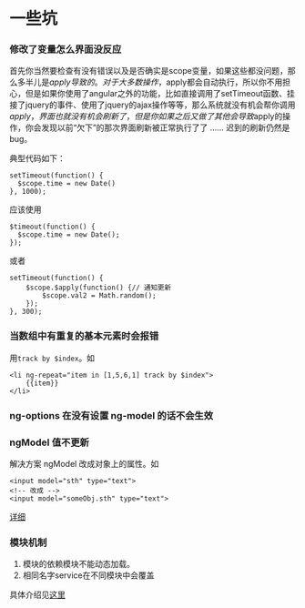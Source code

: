 # 一些坑
### 修改了变量怎么界面没反应
首先你当然要检查有没有错误以及是否确实是scope变量，如果这些都没问题，那么多半儿是$apply导致的。对于大多数操作，$apply都会自动执行，所以你不用担心，但是如果你使用了angular之外的功能，比如直接调用了setTimeout函数、挂接了jquery的事件、使用了jquery的ajax操作等等，那么系统就没有机会帮你调用$apply，界面也就没有机会刷新了，但是你如果之后又做了其他会导致$apply的操作，你会发现以前“欠下”的那次界面刷新被正常执行了了 …… 迟到的刷新仍然是bug。

典型代码如下：
```
setTimeout(function() {
  $scope.time = new Date()
}, 1000);
```

应该使用
```
$timeout(function() {
  $scope.time = new Date();
});
```

或者
```
setTimeout(function() {
    $scope.$apply(function() {// 通知更新
        $scope.val2 = Math.random();
    });
}, 300);
```

### 当数组中有重复的基本元素时会报错
用`track by $index`。如
```
<li ng-repeat="item in [1,5,6,1] track by $index">
    {{item}}
</li>
```

### ng-options 在没有设置 ng-model 的话不会生效

### ngModel 值不更新
解决方案
ngModel 改成对象上的属性。如
```
<input model="sth" type="text">
<!-- 改成 -->
<input model="someObj.sth" type="text">
```

[详细](http://www.cnblogs.com/whitewolf/p/ngmodel-zhi-bu-geng-xin-slash-xian-shi.html)

### 模块机制
1. 模块的依赖模块不能动态加载。
1. 相同名字service在不同模块中会覆盖

具体介绍见[这里](https://github.com/xufei/blog/issues/17)
